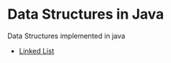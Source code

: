 # Data Structures in Java
Data Structures implemented in java

* [Linked List](./src/main/java/datastructures/linkedlist)
